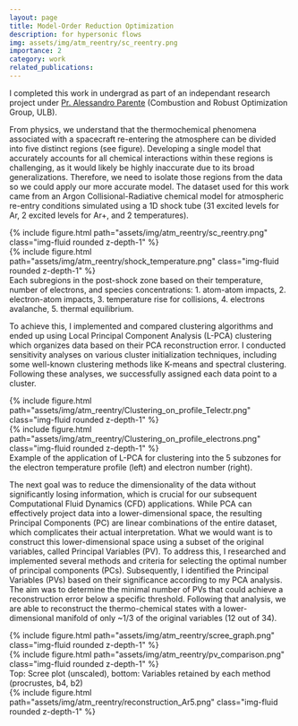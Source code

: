 ```yaml
---
layout: page
title: Model-Order Reduction Optimization
description: for hypersonic flows
img: assets/img/atm_reentry/sc_reentry.png
importance: 2
category: work
related_publications: 
---
```


I completed this work in undergrad as part of an independant research project under [Pr. Alessandro Parente](https://www.linkedin.com/in/alessandro-parente-31928959/?originalSubdomain=be) (Combustion and Robust Optimization Group, ULB).



From physics, we understand that the thermochemical phenomena associated with a spacecraft re-entering the atmosphere can be divided into five distinct regions (see figure). Developing a single model that accurately accounts for all chemical interactions within these regions is challenging, as it would likely be highly inaccurate due to its broad generalizations. Therefore, we need to isolate those regions from the data so we could apply our more accurate model. The dataset used for this work came from an Argon Collisional-Radiative chemical model for atmospheric re-entry conditions simulated using a 1D shock tube (31 excited levels for Ar, 2 excited levels for Ar+, and 2 temperatures).

<div class="row justify-content-sm-center align-items-center">
    <div class="col-sm-5 mt-3 mt-md-0">
        {% include figure.html path="assets/img/atm_reentry/sc_reentry.png" class="img-fluid rounded z-depth-1" %}
    </div>
    <div class="col-sm-7 mt-3 mt-md-0">
        {% include figure.html path="assets/img/atm_reentry/shock_temperature.png" class="img-fluid rounded z-depth-1" %}
    </div>
</div>
<div class="caption">
    Each subregions in the post-shock zone based on their temperature, number of electrons, and species concentrations: 1. atom-atom impacts, 2. electron-atom impacts, 3. temperature rise for collisions, 4. electrons avalanche, 5. thermal equilibrium.
</div>


To achieve this, I implemented and compared clustering algorithms and ended up using Local Principal Component Analysis (L-PCA) clustering which organizes data based on their PCA reconstruction error. I conducted sensitivity analyses on various cluster initialization techniques, including some well-known clustering methods like K-means and spectral clustering. Following these analyses, we successfully assigned each data point to a cluster.

<div class="row justify-content-sm-center align-items-center">
    <div class="col-sm-6 mt-3 mt-md-0">
        {% include figure.html path="assets/img/atm_reentry/Clustering_on_profile_Telectr.png" class="img-fluid rounded z-depth-1" %}
    </div>
    <div class="col-sm-6 mt-3 mt-md-0">
        {% include figure.html path="assets/img/atm_reentry/Clustering_on_profile_electrons.png" class="img-fluid rounded z-depth-1" %}
    </div>
</div>
<div class="caption">
    Example of the application of L-PCA for clustering into the 5 subzones for the electron temperature profile (left) and electron number (right). 
</div>


The next goal was to reduce the dimensionality of the data without significantly losing information, which is crucial for our subsequent Computational Fluid Dynamics (CFD) applications. While PCA can effectively project data into a lower-dimensional space, the resulting Principal Components (PC) are linear combinations of the entire dataset, which complicates their actual interpretation. What we would want is to construct this lower-dimensional space using a subset of the original variables, called Principal Variables (PV).  To address this, I researched and implemented several methods and criteria for selecting the optimal number of principal components (PCs). Subsequently, I identified the Principal Variables (PVs) based on their significance according to my PCA analysis. The aim was to determine the minimal number of PVs that could achieve a reconstruction error below a specific threshold. Following that analysis, we are able to reconstruct the thermo-chemical states with a lower-dimensional manifold of only ~1/3 of the original variables (12 out of 34).


<div class="row justify-content-sm-center align-items-center">
    <div class="col-sm-6 mt-3 mt-md-0">
        {% include figure.html path="assets/img/atm_reentry/scree_graph.png" class="img-fluid rounded z-depth-1" %}
    </div>
    <div class="col-sm-10 mt-3 mt-md-0">
        {% include figure.html path="assets/img/atm_reentry/pv_comparison.png" class="img-fluid rounded z-depth-1" %}
    </div>
</div>

<div class="caption">
    Top: Scree plot (unscaled), bottom: Variables retained by each method (procrustes, b4, b2)
</div>
 
<div class="row justify-content-sm-center align-items-center">
    <div class="col-sm-10 mt-3 mt-md-0">
        {% include figure.html path="assets/img/atm_reentry/reconstruction_Ar5.png" class="img-fluid rounded z-depth-1" %}
    </div>
</div>





